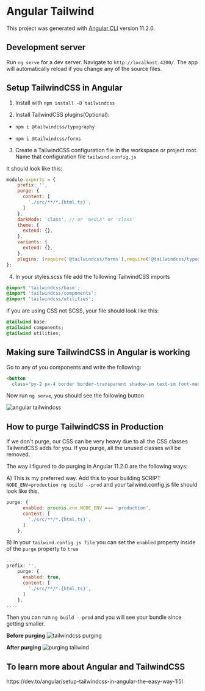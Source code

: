 # Angular Tailwind

This project was generated with [Angular CLI](https://github.com/angular/angular-cli) version 11.2.0.

## Development server

Run `ng serve` for a dev server. Navigate to `http://localhost:4200/`. The app will automatically reload if you change any of the source files.

## Setup TailwindCSS in Angular

1. Install with `npm install -D tailwindcss`

2. Install TailwindCSS plugins(Optional):

  * `npm i @tailwindcss/typography`

  * `npm i @tailwindcss/forms`

3. Create a TailwindCSS configuration file in the workspace or project root. Name that configuration file `tailwind.config.js`

It should look like this:

```javascript
module.exports = {
    prefix: '',
    purge: {
      content: [
        './src/**/*.{html,ts}',
      ]
    },
    darkMode: 'class', // or 'media' or 'class'
    theme: {
      extend: {},
    },
    variants: {
      extend: {},
    },
    plugins: [require('@tailwindcss/forms'),require('@tailwindcss/typography')],
};
```

4. In your styles.scss file add the following TailwindCSS imports

```css
@import 'tailwindcss/base';
@import 'tailwindcss/components';
@import 'tailwindcss/utilities';
```

if you are using CSS not SCSS, your file should look like this:

```css
@tailwind base;
@tailwind components;
@tailwind utilities;
```

<h2>Making sure TailwindCSS in Angular is working</h2>


Go to any of you components and write the following:

```html
<button
  class="py-2 px-4 border border-transparent shadow-sm text-sm font-medium rounded-md text-white bg-red-400">Hello</button>
```


Now run `ng serve`, you should see the following button

![angular tailwindcss](https://dev-to-uploads.s3.amazonaws.com/i/tvvo9pqx7ua7yc2kjzhz.png)

<h2>How to purge TailwindCSS in Production</h2>

If we don't purge, our CSS can be very heavy due to all the CSS classes TailwindCSS adds for you. If you purge, all the unused classes will be removed.

The way I figured to do purging in Angular 11.2.0 are the following ways:

A)  This is my preferred way. Add this to your building SCRIPT `NODE_ENV=production ng build --prod`
and your tailwind.config.js file should look like this.

```javascript
purge: {
      enabled: process.env.NODE_ENV === 'production',
      content: [
        './src/**/*.{html,ts}',
      ]
    },
```

B) In your `tailwind.config.js file` you can set the `enabled` property inside of the `purge` property to `true`

```javascript
....
prefix: '',
    purge: {
      enabled: true,
      content: [
        './src/**/*.{html,ts}',
      ]
    },
....
```
Then you can run `ng build --prod` and you will see your bundle since getting smaller.

<strong> Before purging</strong>
![tailwindcss purging](https://dev-to-uploads.s3.amazonaws.com/uploads/articles/dm6zto6znswiot65a7lp.png)

<strong> After purging</strong>
![purging tailwind](https://dev-to-uploads.s3.amazonaws.com/uploads/articles/jemgahtbi11mwfbkdfyu.png)


<h2>To learn more about Angular and TailwindCSS</h2>
https://dev.to/angular/setup-tailwindcss-in-angular-the-easy-way-1i5l